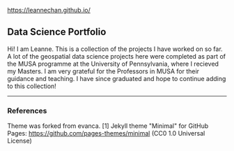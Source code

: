 https://leannechan.github.io/

## Data Science Portfolio 

Hi! I am Leanne. This is a collection of the projects I have worked on so far. A lot of the geospatial data science projects here were completed as part of the MUSA programme at the University of Pennsylvania, where I recieved my Masters. I am very grateful for the Professors in MUSA for their guidance and teaching. I have since graduated and hope to continue adding to this collection! 
___

### References
Theme was forked from evanca. 
[1] Jekyll theme "Minimal" for GitHub Pages: https://github.com/pages-themes/minimal (CC0 1.0 Universal License)
